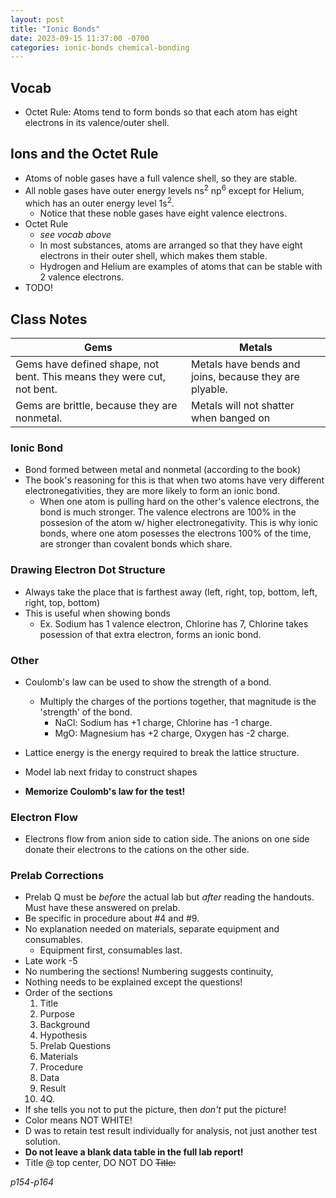 ```yaml
---
layout: post
title: "Ionic Bonds"
date: 2023-09-15 11:37:00 -0700
categories: ionic-bonds chemical-bonding
---
```

## Vocab
- Octet Rule: Atoms tend to form bonds so that each atom has eight electrons in
  its valence/outer shell.

## Ions and the Octet Rule
- Atoms of noble gases have a full valence shell, so they are stable. 
- All noble gases have outer energy levels ns<sup>2</sup> np<sup>6</sup> except
  for Helium, which has an outer energy level 1s<sup>2</sup>.
    - Notice that these noble gases have eight valence electrons.
- Octet Rule
    - <i>see vocab above</i>
    - In most substances, atoms are arranged so that they have eight electrons
      in their outer shell, which makes them stable.
    - Hydrogen and Helium are examples of atoms that can be stable with 2 
      valence electrons.
- TODO!

## Class Notes

| Gems | Metals |
| --- | --- |
| Gems have defined shape, not bent. This means they were cut, not bent. | Metals have bends and joins, because they are plyable. |
| Gems are brittle, because they are nonmetal. | Metals will not shatter when banged on |

### Ionic Bond
- Bond formed between metal and nonmetal (according to the book)
- The book's reasoning for this is that when two atoms have very different 
  electronegativities, they are more likely to form an ionic bond.
    - When one atom is pulling hard on the other's valence electrons, the
      bond is much stronger. The valence electrons are 100% in the possesion of
      the atom w/ higher electronegativity. This is why ionic bonds, where one
      atom posesses the electrons 100% of the time, are stronger than covalent
      bonds which share.

### Drawing Electron Dot Structure
- Always take the place that is farthest away (left, right, top, bottom, left, 
  right, top, bottom)
- This is useful when showing bonds
    - Ex. Sodium has 1 valence electron, Chlorine has 7, Chlorine takes posession
      of that extra electron, forms an ionic bond.

### Other
- Coulomb's law can be used to show the strength of a bond.
    - Multiply the charges of the portions together, that magnitude is the 
      'strength' of the bond.
        - NaCl: Sodium has +1 charge, Chlorine has -1 charge.
        - MgO: Magnesium has +2 charge, Oxygen has -2 charge.

- Lattice energy is the energy required to break the lattice structure.
- Model lab next friday to construct shapes
- <b>Memorize Coulomb's law for the test!</b>

### Electron Flow
- Electrons flow from anion side to cation side. The anions on one side donate 
  their electrons to the cations on the other side.

### Prelab Corrections
- Prelab Q must be <i>before</i> the actual lab but <i>after</i> reading the 
  handouts. Must have these answered on prelab.
- Be specific in procedure about #4 and #9.
- No explanation needed on materials, separate equipment and consumables.
    - Equipment first, consumables last.
- Late work -5
- No numbering the sections! Numbering suggests continuity, 
- Nothing needs to be explained except the questions!
- Order of the sections
    1. Title
    2. Purpose
    3. Background
    4. Hypothesis
    5. Prelab Questions
    6. Materials
    7. Procedure
    8. Data
    9. Result
    10. 4Q.
- If she tells you not to put the picture, then <i>don't</i> put the picture!
- Color means NOT WHITE!
- D was to retain test result individually for analysis, not just another test
  solution. 
- <b>Do not leave a blank data table in the full lab report!</b>
- Title @ top center, DO NOT DO ~~Title:~~


<i>p154-p164</i>
